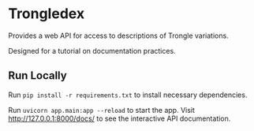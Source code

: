 # Trongledex

Provides a web API for access to descriptions of Trongle variations.

Designed for a tutorial on documentation practices.


## Run Locally

Run `pip install -r requirements.txt` to install necessary dependencies.

Run `uvicorn app.main:app --reload` to start the app.
Visit <http://127.0.0.1:8000/docs/> to see the interactive API documentation.
